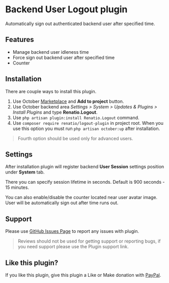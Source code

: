 # Backend User Logout plugin

Automatically sign out authenticated backend user after specified time.

## Features

* Manage backend user idleness time
* Force sign out backend user after specified time
* Counter

## Installation

There are couple ways to install this plugin.

1. Use October [Marketplace](http://octobercms.com/help/site/marketplace) and __Add to project__ button. 
2. Use October backend area *Settings > System > Updates & Plugins > Install Plugins* and type __Renatio.Logout__.
3. Use `php artisan plugin:install Renatio.Logout` command.
4. Use `composer require renatio/logout-plugin` in project root. When you use this option you must run `php artisan october:up` after installation.

> Fourth option should be used only for advanced users.

## Settings

After installation plugin will register backend **User Session** settings position under **System** tab.

There you can specify session lifetime in seconds. Default is 900 seconds - 15 minutes.

You can also enable/disable the counter located near user avatar image. User will be automatically sign out after time runs out.

## Support

Please use [GitHub Issues Page](https://github.com/mplodowski/logout-plugin/issues) to report any issues with plugin.

> Reviews should not be used for getting support or reporting bugs, if you need support please use the Plugin support link.

## Like this plugin?
If you like this plugin, give this plugin a Like or Make donation with [PayPal](https://www.paypal.me/mplodowski).